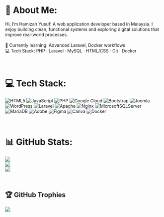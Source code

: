 # 💫 About Me:
Hi, I’m Hamizah Yusuf! A web application developer based in Malaysia. I enjoy building clean, functional systems and exploring digital solutions that improve real-world processes.
<br><br>🌱 Currently learning: Advanced Laravel, Docker workflows
<br>💻 Tech Stack: PHP · Laravel · MySQL · HTML/CSS · Git · Docker

<br>

# 💻 Tech Stack:
![HTML5](https://img.shields.io/badge/html5-%23E34F26.svg?style=for-the-badge&logo=html5&logoColor=white) ![JavaScript](https://img.shields.io/badge/javascript-%23323330.svg?style=for-the-badge&logo=javascript&logoColor=%23F7DF1E) ![PHP](https://img.shields.io/badge/php-%23777BB4.svg?style=for-the-badge&logo=php&logoColor=white) ![Google Cloud](https://img.shields.io/badge/GoogleCloud-%234285F4.svg?style=for-the-badge&logo=google-cloud&logoColor=white) ![Bootstrap](https://img.shields.io/badge/bootstrap-%238511FA.svg?style=for-the-badge&logo=bootstrap&logoColor=white) ![Joomla](https://img.shields.io/badge/joomla-%235091CD.svg?style=for-the-badge&logo=joomla&logoColor=white) ![WordPress](https://img.shields.io/badge/WordPress-%23117AC9.svg?style=for-the-badge&logo=WordPress&logoColor=white) ![Laravel](https://img.shields.io/badge/laravel-%23FF2D20.svg?style=for-the-badge&logo=laravel&logoColor=white) ![Apache](https://img.shields.io/badge/apache-%23D42029.svg?style=for-the-badge&logo=apache&logoColor=white) ![Nginx](https://img.shields.io/badge/nginx-%23009639.svg?style=for-the-badge&logo=nginx&logoColor=white) ![MicrosoftSQLServer](https://img.shields.io/badge/Microsoft%20SQL%20Server-CC2927?style=for-the-badge&logo=microsoft%20sql%20server&logoColor=white) ![MariaDB](https://img.shields.io/badge/MariaDB-003545?style=for-the-badge&logo=mariadb&logoColor=white) ![Adobe](https://img.shields.io/badge/adobe-%23FF0000.svg?style=for-the-badge&logo=adobe&logoColor=white) ![Figma](https://img.shields.io/badge/figma-%23F24E1E.svg?style=for-the-badge&logo=figma&logoColor=white) ![Canva](https://img.shields.io/badge/Canva-%2300C4CC.svg?style=for-the-badge&logo=Canva&logoColor=white) ![Docker](https://img.shields.io/badge/docker-%230db7ed.svg?style=for-the-badge&logo=docker&logoColor=white)

<br>

# 📊 GitHub Stats:
![](https://github-readme-stats.vercel.app/api?username=Catburgerr&theme=shadow_blue&hide_border=false&include_all_commits=false&count_private=true)<br/>
![](https://nirzak-streak-stats.vercel.app/?user=Catburgerr&theme=shadow_blue&hide_border=false)<br/>
![](https://github-readme-stats.vercel.app/api/top-langs/?username=Catburgerr&theme=shadow_blue&hide_border=false&include_all_commits=false&count_private=true&layout=compact)

<br>

## 🏆 GitHub Trophies
![](https://github-profile-trophy.vercel.app/?username=Catburgerr&theme=shadow_blue&no-frame=true&no-bg=false&margin-w=4)

